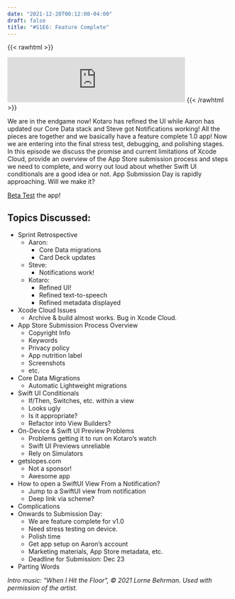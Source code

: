 ```yaml
---
date: "2021-12-20T00:12:00-04:00"
draft: false 
title: "#S1E6: Feature Complete"
---
```


{{< rawhtml >}}
<iframe src="https://anchor.fm/side-project-spotlight/embed/episodes/S1E6-Feature-Complete-e1bk7bn" height="102px" width="400px" frameborder="0" scrolling="no"></iframe>
{{< /rawhtml >}}

We are in the endgame now! Kotaro has refined the UI while Aaron has updated our Core Data stack and Steve got Notifications working! All the pieces are together and we basically have a feature complete 1.0 app! Now we are entering into the final stress test, debugging, and polishing stages. In this episode we discuss the promise and current limitations of Xcode Cloud, provide an overview of the App Store submission process and steps we need to complete, and worry out loud about whether Swift UI conditionals are a good idea or not. App Submission Day is rapidly approaching. Will we make it?

[Beta Test](https://testflight.apple.com/join/Ag07XWbg) the app!

## Topics Discussed:
- Sprint Retrospective
    - Aaron:
        - Core Data migrations
        - Card Deck updates
    - Steve:
        - Notifications work!
    - Kotaro:
        - Refined UI!
        - Refined text-to-speech 
        - Refined metadata displayed
- Xcode Cloud Issues
    - Archive & build almost works. Bug in Xcode Cloud.
- App Store Submission Process Overview
    - Copyright Info
    - Keywords
    - Privacy policy
    - App nutrition label
    - Screenshots
    - etc.
- Core Data Migrations 
	- Automatic Lightweight migrations 
- Swift UI Conditionals
    - If/Then, Switches, etc. within a view
    - Looks ugly
    - Is it appropriate?
    - Refactor into View Builders?
- On-Device & Swift UI Preview Problems
    - Problems getting it to run on Kotaro’s watch
    - Swift UI Previews unreliable
    - Rely on Simulators
- getslopes.com
    - Not a sponsor!
    - Awesome app
- How to open a SwiftUI View From a Notification?
    - Jump to a SwiftUI view from notification
    - Deep link via scheme?
- Complications
- Onwards to Submission Day:
    - We are feature complete for v1.0
    - Need stress testing on device.
    - Polish time
    - Get app setup on Aaron’s account
    - Marketing materials, App Store metadata, etc.
    - Deadline for Submission: Dec 23
- Parting Words

*Intro music: "When I Hit the Floor", © 2021 Lorne Behrman. Used with permission of the artist.*
